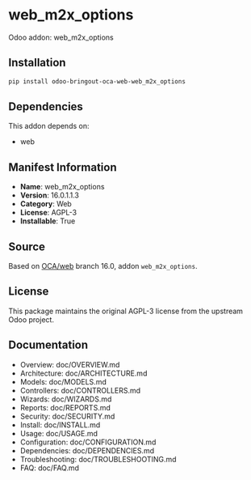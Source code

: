 # web_m2x_options

Odoo addon: web_m2x_options

## Installation

```bash
pip install odoo-bringout-oca-web-web_m2x_options
```

## Dependencies

This addon depends on:
- web

## Manifest Information

- **Name**: web_m2x_options
- **Version**: 16.0.1.1.3
- **Category**: Web
- **License**: AGPL-3
- **Installable**: True

## Source

Based on [OCA/web](https://github.com/OCA/web) branch 16.0, addon `web_m2x_options`.

## License

This package maintains the original AGPL-3 license from the upstream Odoo project.

## Documentation

- Overview: doc/OVERVIEW.md
- Architecture: doc/ARCHITECTURE.md
- Models: doc/MODELS.md
- Controllers: doc/CONTROLLERS.md
- Wizards: doc/WIZARDS.md
- Reports: doc/REPORTS.md
- Security: doc/SECURITY.md
- Install: doc/INSTALL.md
- Usage: doc/USAGE.md
- Configuration: doc/CONFIGURATION.md
- Dependencies: doc/DEPENDENCIES.md
- Troubleshooting: doc/TROUBLESHOOTING.md
- FAQ: doc/FAQ.md
